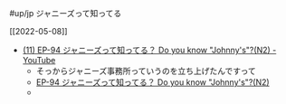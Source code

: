 #up/jp ジャニーズって知ってる

[[2022-05-08]]


- [(11) EP-94 ジャニーズって知ってる？ Do you know "Johnny's"?(N2) - YouTube](https://www.youtube.com/watch?v=SSvnTA8fKyE)
	- そっからジャニーズ事務所っていうのを立ち上げたんですって
	- [EP-94 ジャニーズって知ってる？ Do you know "Johnny's"?(N2)](https://www.haru-no-nihongo.com/post/ep-94-%E3%82%B8%E3%83%A3%E3%83%8B%E3%83%BC%E3%82%BA%E3%81%A3%E3%81%A6%E7%9F%A5%E3%81%A3%E3%81%A6%E3%82%8B%EF%BC%9F-do-you-know-johnny-s-n2)
	- 
